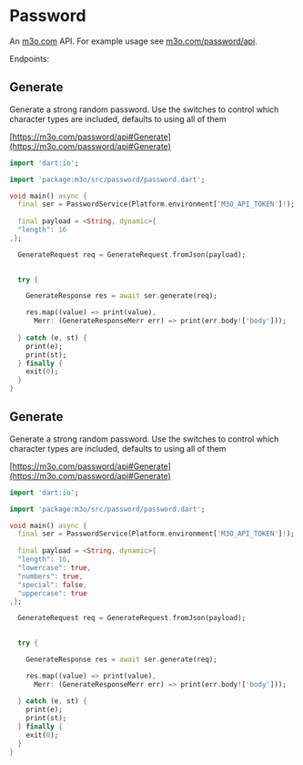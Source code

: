 # Password

An [m3o.com](https://m3o.com) API. For example usage see [m3o.com/password/api](https://m3o.com/password/api).

Endpoints:

## Generate

Generate a strong random password. Use the switches to control which character types are included, defaults to using all of them


[https://m3o.com/password/api#Generate](https://m3o.com/password/api#Generate)

```dart
import 'dart:io';

import 'package:m3o/src/password/password.dart';

void main() async {
  final ser = PasswordService(Platform.environment['M3O_API_TOKEN']!);
 
  final payload = <String, dynamic>{
  "length": 16
,};

  GenerateRequest req = GenerateRequest.fromJson(payload);

  
  try {

	GenerateResponse res = await ser.generate(req);

    res.map((value) => print(value),
	  Merr: (GenerateResponseMerr err) => print(err.body!['body']));	
  
  } catch (e, st) {
    print(e);
	print(st);
  } finally {
    exit(0);
  }
}
```
## Generate

Generate a strong random password. Use the switches to control which character types are included, defaults to using all of them


[https://m3o.com/password/api#Generate](https://m3o.com/password/api#Generate)

```dart
import 'dart:io';

import 'package:m3o/src/password/password.dart';

void main() async {
  final ser = PasswordService(Platform.environment['M3O_API_TOKEN']!);
 
  final payload = <String, dynamic>{
  "length": 16,
  "lowercase": true,
  "numbers": true,
  "special": false,
  "uppercase": true
,};

  GenerateRequest req = GenerateRequest.fromJson(payload);

  
  try {

	GenerateResponse res = await ser.generate(req);

    res.map((value) => print(value),
	  Merr: (GenerateResponseMerr err) => print(err.body!['body']));	
  
  } catch (e, st) {
    print(e);
	print(st);
  } finally {
    exit(0);
  }
}
```
